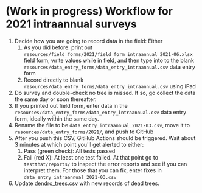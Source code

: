# (Work in progress) Workflow for 2021 intraannual surveys

1. Decide how you are going to record data in the field: Either
    1. As you did before: print out `resources/field_forms/2021/field_form_intraannual_2021-06.xlsx` field form, write values while in field, and then type into to the blank `resources/data_entry_forms/data_entry_intraannual.csv` data entry form
    1. Record directly to blank `resources/data_entry_forms/data_entry_intraannual.csv` using iPad
2. Do survey and double-check no tree is missed. If so, go collect the data the same day or soon thereafter.
3. If you printed out field form, enter data in the `resources/data_entry_forms/data_entry_intraannual.csv` data entry form, ideally within the same day.
4. Rename the file to be `data_entry_intraannual_2021-03.csv`, move it to `resources/data_entry_forms/2021/`, and push to GitHub
5. After you push this CSV, GitHub Actions should be triggered. Wait about 3 minutes at which point you'll get alerted to either:
    1. Pass (green check): All tests passed
    1. Fail (red X): At least one test failed. At that point go to `testthat/reports/` to inspect the error reports and see if you can interpret them. For those that you can fix, enter fixes in `data_entry_intraannual_2021-03.csv`
6. Update [dendro_trees.csv](https://github.com/SCBI-ForestGEO/Dendrobands/blob/master/data/dendro_trees.csv) with new records of dead trees.
